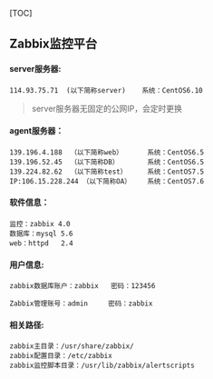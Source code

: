 [TOC]

## Zabbix监控平台

#### server服务器:

```
114.93.75.71  (以下简称server)    系统：CentOS6.10
```

> server服务器无固定的公网IP，会定时更换

#### agent服务器：

```
139.196.4.188  （以下简称web）      系统：CentOS6.5
139.196.52.45  （以下简称DB）       系统：CentOS6.5
139.224.82.62  （以下简称test）     系统：CentOS7.5
IP:106.15.228.244 （以下简称OA）    系统：CentOS7.6
```

#### 软件信息：

```
监控：zabbix 4.0
数据库：mysql 5.6
web：httpd   2.4
```

#### 用户信息:

```
zabbix数据库账户：zabbix   密码：123456

Zabbix管理账号：admin     密码：zabbix
```

#### 相关路径:

```
zabbix主目录：/usr/share/zabbix/
zabbix配置目录：/etc/zabbix
zabbix监控脚本目录：/usr/lib/zabbix/alertscripts
```


